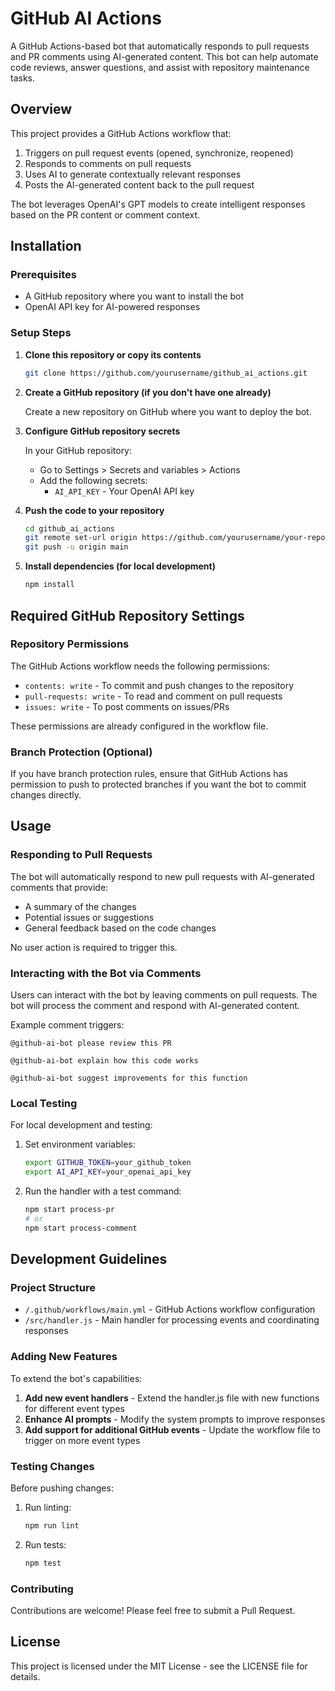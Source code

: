 # GitHub AI Actions

A GitHub Actions-based bot that automatically responds to pull requests and PR comments using AI-generated content. This bot can help automate code reviews, answer questions, and assist with repository maintenance tasks.

## Overview

This project provides a GitHub Actions workflow that:

1. Triggers on pull request events (opened, synchronize, reopened)
2. Responds to comments on pull requests
3. Uses AI to generate contextually relevant responses
4. Posts the AI-generated content back to the pull request

The bot leverages OpenAI's GPT models to create intelligent responses based on the PR content or comment context.

## Installation

### Prerequisites

- A GitHub repository where you want to install the bot
- OpenAI API key for AI-powered responses

### Setup Steps

1. **Clone this repository or copy its contents**

   ```bash
   git clone https://github.com/yourusername/github_ai_actions.git
   ```

2. **Create a GitHub repository (if you don't have one already)**

   Create a new repository on GitHub where you want to deploy the bot.

3. **Configure GitHub repository secrets**

   In your GitHub repository:
   - Go to Settings > Secrets and variables > Actions
   - Add the following secrets:
     - `AI_API_KEY` - Your OpenAI API key

4. **Push the code to your repository**

   ```bash
   cd github_ai_actions
   git remote set-url origin https://github.com/yourusername/your-repo.git
   git push -u origin main
   ```

5. **Install dependencies (for local development)**

   ```bash
   npm install
   ```

## Required GitHub Repository Settings

### Repository Permissions

The GitHub Actions workflow needs the following permissions:
- `contents: write` - To commit and push changes to the repository
- `pull-requests: write` - To read and comment on pull requests
- `issues: write` - To post comments on issues/PRs

These permissions are already configured in the workflow file.

### Branch Protection (Optional)

If you have branch protection rules, ensure that GitHub Actions has permission to push to protected branches if you want the bot to commit changes directly.

## Usage

### Responding to Pull Requests

The bot will automatically respond to new pull requests with AI-generated comments that provide:
- A summary of the changes
- Potential issues or suggestions
- General feedback based on the code changes

No user action is required to trigger this.

### Interacting with the Bot via Comments

Users can interact with the bot by leaving comments on pull requests. The bot will process the comment and respond with AI-generated content.

Example comment triggers:

```
@github-ai-bot please review this PR
```

```
@github-ai-bot explain how this code works
```

```
@github-ai-bot suggest improvements for this function
```

### Local Testing

For local development and testing:

1. Set environment variables:
   ```bash
   export GITHUB_TOKEN=your_github_token
   export AI_API_KEY=your_openai_api_key
   ```

2. Run the handler with a test command:
   ```bash
   npm start process-pr
   # or
   npm start process-comment
   ```

## Development Guidelines

### Project Structure

- `/.github/workflows/main.yml` - GitHub Actions workflow configuration
- `/src/handler.js` - Main handler for processing events and coordinating responses

### Adding New Features

To extend the bot's capabilities:

1. **Add new event handlers** - Extend the handler.js file with new functions for different event types
2. **Enhance AI prompts** - Modify the system prompts to improve responses
3. **Add support for additional GitHub events** - Update the workflow file to trigger on more event types

### Testing Changes

Before pushing changes:

1. Run linting:
   ```bash
   npm run lint
   ```

2. Run tests:
   ```bash
   npm test
   ```

### Contributing

Contributions are welcome! Please feel free to submit a Pull Request.

## License

This project is licensed under the MIT License - see the LICENSE file for details.

